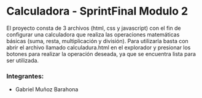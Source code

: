 # Calculadora - SprintFinal Modulo 2

El proyecto consta de 3 archivos (html, css y javascript) con el fin de configurar una calculadora que realiza las operaciones matemáticas básicas (suma, resta, multiplicación y división).
Para utilizarla basta con abrir el archivo llamado calculadura.html en el explorador y presionar los botones para realizar la operación deseada, ya que se encuentra lista para ser utilizada.

### Integrantes:

- Gabriel Muñoz Barahona

